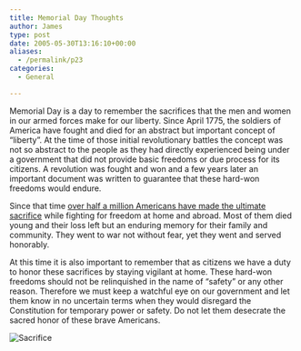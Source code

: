 ```yaml
---
title: Memorial Day Thoughts
author: James
type: post
date: 2005-05-30T13:16:10+00:00
aliases:
  - /permalink/p23
categories:
  - General

---
```

Memorial Day is a day to remember the sacrifices that the men and women in our armed forces make for our liberty. Since April 1775, the soldiers of America have fought and died for an abstract but important concept of &#8220;liberty&#8221;. At the time of those initial revolutionary battles the concept was not so abstract to the people as they had directly experienced being under a government that did not provide basic freedoms or due process for its citizens. A revolution was fought and won and a few years later an important document was written to guarantee that these hard-won freedoms would endure.

Since that time [over half a million Americans have made the ultimate sacrifice][1] while fighting for freedom at home and abroad. Most of them died young and their loss left but an enduring memory for their family and community. They went to war not without fear, yet they went and served honorably.

At this time it is also important to remember that as citizens we have a duty to honor these sacrifices by staying vigilant at home. These hard-won freedoms should not be relinquished in the name of &#8220;safety&#8221; or any other reason. Therefore we must keep a watchful eye on our government and let them know in no uncertain terms when they would disregard the Constitution for temporary power or safety. Do not let them desecrate the sacred honor of these brave Americans.

![Sacrifice][2]

 [1]: http://www.infoplease.com/ipa/A0004615.html
 [2]: /images/sacrifice.jpg